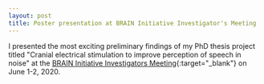 ```yaml
---
layout: post
title: Poster presentation at BRAIN Initiative Investigator's Meeting
---
```


I presented the most exciting preliminary findings of my PhD thesis project titled "Cranial electrical stimulation to improve perception of speech in noise" at the 
[BRAIN Initiative Investigators Meeting](https://www.labroots.com/ms/virtual-event/2020-6th-annual-brain-initiative-investigators-virtual-meeting){:target="_blank"} on June 1-2, 2020.
